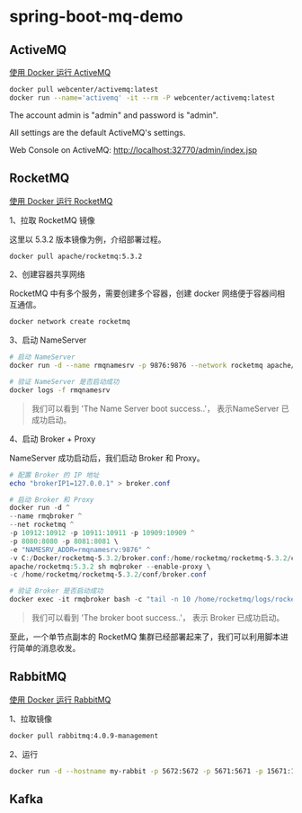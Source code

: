 # spring-boot-mq-demo

## ActiveMQ

[使用 Docker 运行 ActiveMQ](https://hub.docker.com/r/webcenter/activemq)

```bash
docker pull webcenter/activemq:latest
docker run --name='activemq' -it --rm -P webcenter/activemq:latest
```

The account admin is "admin" and password is "admin".

All settings are the default ActiveMQ's settings.

Web Console on ActiveMQ: [http://localhost:32770/admin/index.jsp](http://localhost:32770/admin/index.jsp)

## RocketMQ

[使用 Docker 运行 RocketMQ](https://rocketmq.apache.org/zh/docs/quickStart/02quickstartWithDocker)

1、拉取 RocketMQ 镜像

这里以 5.3.2 版本镜像为例，介绍部署过程。

```bash
docker pull apache/rocketmq:5.3.2
```

2、创建容器共享网络

RocketMQ 中有多个服务，需要创建多个容器，创建 docker 网络便于容器间相互通信。

```bash
docker network create rocketmq
```

3、启动 NameServer

```bash
# 启动 NameServer
docker run -d --name rmqnamesrv -p 9876:9876 --network rocketmq apache/rocketmq:5.3.2 sh mqnamesrv

# 验证 NameServer 是否启动成功
docker logs -f rmqnamesrv
```

> 我们可以看到 'The Name Server boot success..'， 表示NameServer 已成功启动。

4、启动 Broker + Proxy

NameServer 成功启动后，我们启动 Broker 和 Proxy。

```ps1
# 配置 Broker 的 IP 地址
echo "brokerIP1=127.0.0.1" > broker.conf

# 启动 Broker 和 Proxy
docker run -d ^
--name rmqbroker ^
--net rocketmq ^
-p 10912:10912 -p 10911:10911 -p 10909:10909 ^
-p 8080:8080 -p 8081:8081 \
-e "NAMESRV_ADDR=rmqnamesrv:9876" ^
-v C:/Docker/rocketmq-5.3.2/broker.conf:/home/rocketmq/rocketmq-5.3.2/conf/broker.conf ^
apache/rocketmq:5.3.2 sh mqbroker --enable-proxy \
-c /home/rocketmq/rocketmq-5.3.2/conf/broker.conf

# 验证 Broker 是否启动成功
docker exec -it rmqbroker bash -c "tail -n 10 /home/rocketmq/logs/rocketmqlogs/proxy.log"
```

> 我们可以看到 'The broker boot success..'， 表示 Broker 已成功启动。

至此，一个单节点副本的 RocketMQ 集群已经部署起来了，我们可以利用脚本进行简单的消息收发。

## RabbitMQ

[使用 Docker 运行 RabbitMQ](https://hub.docker.com/_/rabbitmq)

1、拉取镜像

```bash
docker pull rabbitmq:4.0.9-management
```

2、运行

```bash
docker run -d --hostname my-rabbit -p 5672:5672 -p 5671:5671 -p 15671:15671 -p 15672:15672 --name some-rabbit rabbitmq:4.0.9-management
```

## Kafka
